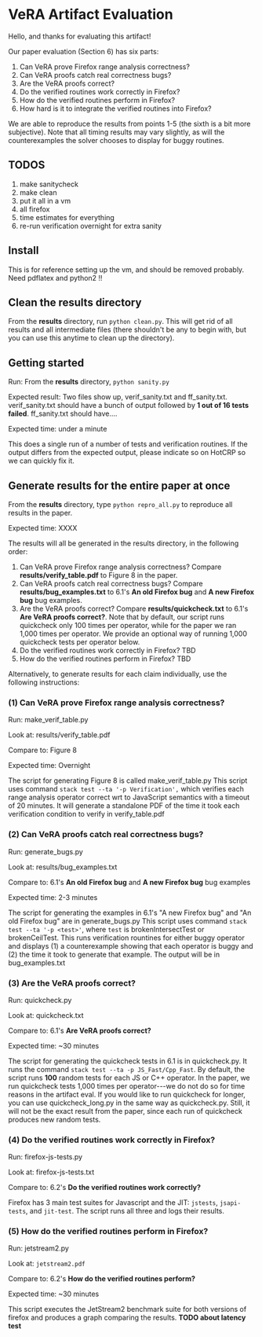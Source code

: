 # VeRA Artifact Evaluation

Hello, and thanks for evaluating this artifact!

Our paper evaluation (Section 6) has six parts:

1. Can VeRA prove Firefox range analysis correctness?
2. Can VeRA proofs catch real correctness bugs?
3. Are the VeRA proofs correct?
4. Do the verified routines work correctly in Firefox?
5. How do the verified routines perform in Firefox?
6. How hard is it to integrate the verified routines into Firefox?

We are able to reproduce the results from points 1-5 (the sixth is a bit more subjective).
Note that all timing results may vary slightly, as will the counterexamples the
solver chooses to display for buggy routines.

## TODOS

1. make sanitycheck
2. make clean
3. put it all in a vm
4. all firefox
5. time estimates for everything
6. re-run verification overnight for extra sanity

## Install
This is for reference setting up the vm, and should be removed probably.
Need pdflatex and python2 !!

## Clean the results directory

From the **results** directory, run `python clean.py`. This will get rid of all results
and all intermediate files (there shouldn't be any to begin with, but you can use this
anytime to clean up the directory).

## Getting started

Run: From the **results** directory, `python sanity.py`

Expected result: Two files show up, verif_sanity.txt and ff_sanity.txt.
verif_sanity.txt should have a bunch of output followed by **1 out of 16 tests failed**.
ff_sanity.txt should have....

Expected time: under a minute

This does a single run of a number of tests and verification routines. If the output
differs from the expected output, please indicate so on HotCRP so we can quickly fix it. 

## Generate results for the entire paper at once

From the **results** directory, type `python repro_all.py` to reproduce all
results in the paper.

Expected time: XXXX

The results will all be generated in the results directory, in the following order:
1. Can VeRA prove Firefox range analysis correctness?
   Compare **results/verify_table.pdf** to Figure 8 in the paper.
2. Can VeRA proofs catch real correctness bugs?
   Compare **results/bug_examples.txt** to 6.1's **An old Firefox bug** and
   **A new Firefox bug** bug examples. 
3. Are the VeRA proofs correct?
   Compare **results/quickcheck.txt** to 6.1's **Are VeRA proofs correct?**.
   Note that by default, our script runs quickcheck only 100 times per operator,
   while for the paper we ran 1,000 times per operator. We provide an optional
   way of running 1,000 quickcheck tests per operator below.
4. Do the verified routines work correctly in Firefox?
   TBD   
5. How do the verified routines perform in Firefox?
   TBD

Alternatively, to generate results for each claim individually, use the
following instructions:

### (1) Can VeRA prove Firefox range analysis correctness?

Run: make_verif_table.py

Look at: results/verify_table.pdf

Compare to: Figure 8

Expected time: Overnight

The script for generating Figure 8 is called make_verif_table.py This
script uses command `stack test --ta '-p Verification',` which verifies
each range analysis operator correct wrt to JavaScript semantics with
a timeout of 20 minutes. It will generate a standalone PDF of the time
it took each verification condition to verify in verify_table.pdf

### (2) Can VeRA proofs catch real correctness bugs?

Run: generate_bugs.py

Look at: results/bug_examples.txt

Compare to: 6.1's **An old Firefox bug** and **A new Firefox bug** bug examples

Expected time: 2-3 minutes 

The script for generating the examples in 6.1's "A new Firefox bug" and
"An old Firefox bug" are in generate_bugs.py This script uses command
`stack test --ta '-p <test>'`, where `test` is brokenIntersectTest or
brokenCeilTest. This runs verification rountines for
either buggy operator and displays (1) a counterexample showing that each
operator is buggy and (2) the time it took to generate that example. The
output will be in bug_examples.txt

### (3) Are the VeRA proofs correct?

Run: quickcheck.py

Look at: quickcheck.txt

Compare to: 6.1's **Are VeRA proofs correct?**

Expected time: ~30 minutes 

The script for generating the quickcheck tests in 6.1 is in quickcheck.py.
It runs the command `stack test --ta -p JS_Fast/Cpp_Fast`. 
By default, the script runs **100** random tests for each JS or C++ operator.
In the paper, we run quickcheck tests 1,000 times per operator---we do not
do so for time reasons in the artifact eval. If you would like to run quickcheck
for longer, you can use quickcheck_long.py in the same way as quickcheck.py. 
Still, it will not be the exact result from the paper, since each run of quickcheck
produces new random tests.

### (4) Do the verified routines work correctly in Firefox?

Run: firefox-js-tests.py

Look at: firefox-js-tests.txt

Compare to: 6.2's **Do the verified routines work correctly?**

Firefox has 3 main test suites for Javascript and the JIT: `jstests`,
`jsapi-tests`, and `jit-test`. The script runs all three and logs their
results.

### (5) How do the verified routines perform in Firefox?

Run: jetstream2.py

Look at: `jetstream2.pdf`

Compare to: 6.2's **How do the verified routines perform?**

Expected time: ~30 minutes 

This script executes the JetStream2 benchmark suite for both versions of firefox
and produces a graph comparing the results. **TODO about latency test**

